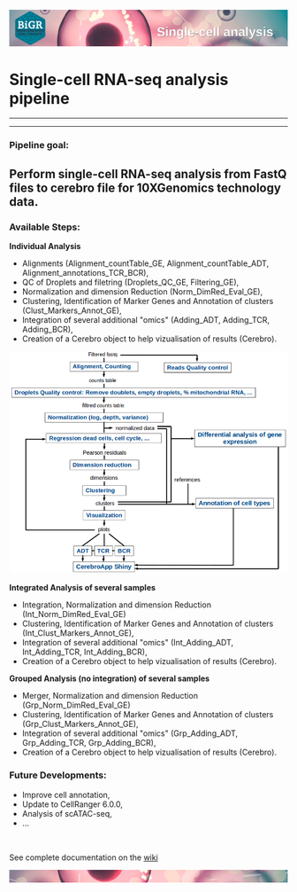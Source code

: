 <p align="center">
  <img src="https://github.com/gustaveroussy/single-cell/blob/master/images/wiki_header.png" title="wiki_header">
</p>


# Single-cell RNA-seq analysis pipeline
---
---
### Pipeline goal:  
Perform single-cell RNA-seq analysis from FastQ files to cerebro file for 10XGenomics technology data.
---

### Available Steps:
<b>Individual Analysis</b>
* Alignments (Alignment_countTable_GE, Alignment_countTable_ADT, Alignment_annotations_TCR_BCR),
* QC of Droplets and filetring (Droplets_QC_GE, Filtering_GE),
* Normalization and dimension Reduction (Norm_DimRed_Eval_GE),
* Clustering, Identification of Marker Genes and Annotation of clusters (Clust_Markers_Annot_GE),
* Integration of several additional "omics" (Adding_ADT, Adding_TCR, Adding_BCR),
* Creation of a Cerebro object to help vizualisation of results (Cerebro).

<p align="center">
<img src="https://github.com/gustaveroussy/single-cell/blob/master/images/individual_analysis_pipeline.png" width="600" title="individual_analysis_pipeline">
</p>

<b>Integrated Analysis of several samples</b>
* Integration, Normalization and dimension Reduction (Int_Norm_DimRed_Eval_GE)
* Clustering, Identification of Marker Genes and Annotation of clusters (Int_Clust_Markers_Annot_GE),
* Integration of several additional "omics" (Int_Adding_ADT, Int_Adding_TCR, Int_Adding_BCR),
* Creation of a Cerebro object to help vizualisation of results (Cerebro).

<b>Grouped Analysis (no integration) of several samples</b>
* Merger, Normalization and dimension Reduction (Grp_Norm_DimRed_Eval_GE)
* Clustering, Identification of Marker Genes and Annotation of clusters (Grp_Clust_Markers_Annot_GE),
* Integration of several additional "omics" (Grp_Adding_ADT, Grp_Adding_TCR, Grp_Adding_BCR),
* Creation of a Cerebro object to help vizualisation of results (Cerebro). 

### Future Developments:
* Improve cell annotation,
* Update to CellRanger 6.0.0,
* Analysis of scATAC-seq,
* ...

<br>

See complete documentation on the [wiki](https://github.com/gustaveroussy/single-cell/wiki)

<p align="center">
  <img src="https://github.com/gustaveroussy/single-cell/blob/master/images/wiki_footer.jpg" title="wiki_footer">
</p>
